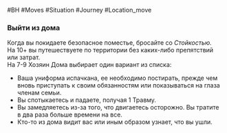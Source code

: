 #BH  #Moves #Situation #Journey #Location_move 

### Выйти из дома  
Когда вы покидаете безопасное поместье, бросайте со  *Стойкостью.*  
На 10+ вы путешествуете по территории без каких-либо  препятствий или затрат.  
На 7-9 Хозяин Дома выбирает один вариант из списка:  
-  Ваша униформа испачкана, ее необходимо постирать,  прежде чем вновь приступать к своим обязанностям  или показываться на глаза членам семьи.  
-  Вы спотыкаетесь и падаете, получая 1 Травму.  
-  Вы замедляетесь из-за того, что двигаетесь  осторожно. Вы тратите в два раза больше времени на все.  
-  Кто-то из дома видит вас или иным образом узнает,  что вы ушли.